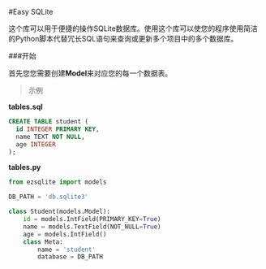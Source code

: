 #Easy SQLite

这个库可以用于便捷的操作SQLite数据库。使用这个库可以使您的程序使用简洁的Python脚本代替冗长SQL语句来查询或更新多个项目中的多个数据库。

###开始

首先您您需要创建**Model**来对应您的每一个数据表。

>示例

**tables.sql**
```SQL
CREATE TABLE student (
  id INTEGER PRIMARY KEY,
  name TEXT NOT NULL,
  age INTEGER 
);
```

**tables.py**
```python
from ezsqlite import models

DB_PATH = 'db.sqlite3'

class Student(models.Model):
    id = models.IntField(PRIMARY_KEY=True)
    name = models.TextField(NOT_NULL=True)
    age = models.IntField()
    class Meta:
        name = 'student'
        database = DB_PATH
```
